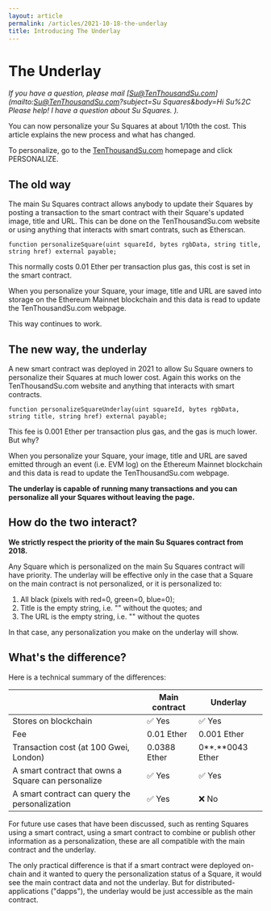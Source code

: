 ```yaml
---
layout: article
permalink: /articles/2021-10-18-the-underlay
title: Introducing The Underlay
---
```


# The Underlay

*If you have a question, please mail [Su@TenThousandSu.com](mailto:Su@TenThousandSu.com?subject=Su Squares&body=Hi Su%2C Please help! I have a question about Su Squares. ).*

You can now personalize your Su Squares at about 1/10th the cost. This article explains the new process and what has changed.

To personalize, go to the [TenThousandSu.com](/) homepage and click PERSONALIZE.

## The old way

The main Su Squares contract allows anybody to update their Squares by posting a transaction to the smart contract with their Square's updated image, title and URL. This can be done on the TenThousandSu.com website or using anything that interacts with smart contrats, such as Etherscan.

```solidity
function personalizeSquare(uint squareId, bytes rgbData, string title, string href) external payable;
```

This normally costs 0.01 Ether per transaction plus gas, this cost is set in the smart contract.

When you personalize your Square, your image, title and URL are saved into storage on the Ethereum Mainnet blockchain and this data is read to update the TenThousandSu.com webpage.

This way continues to work.

## The new way, the underlay

A new smart contract was deployed in 2021 to allow Su Square owners to personalize their Squares at much lower cost. Again this works on the TenThousandSu.com website and anything that interacts with smart contracts.

```solidity
function personalizeSquareUnderlay(uint squareId, bytes rgbData, string title, string href) external payable;
```

This fee is 0.001 Ether per transaction plus gas, and the gas is much lower. But why?

When you personalize your Square, your image, title and URL are saved emitted through an event (i.e. EVM log) on the Ethereum Mainnet blockchain and this data is read to update the TenThousandSu.com webpage.

**The underlay is capable of running many transactions and you can personalize all your Squares without leaving the page.**

## How do the two interact?

**We strictly respect the priority of the main Su Squares contract from 2018.**

Any Square which is personalized on the main Su Squares contract will have priority. The underlay will be effective only in the case that a Square on the main contract is not personalized, or it is personalized to:

1. All black (pixels with red=0, green=0, blue=0);
2. Title is the empty string, i.e. "" without the quotes; and
3. The URL is the empty string, i.e. "" without the quotes

In that case, any personalization you make on the underlay will show.

## What's the difference?

Here is a technical summary of the differences:

|                                                     | Main contract | Underlay         |
| --------------------------------------------------- | ------------- | ---------------- |
| Stores on blockchain                                | ✅ Yes         | ✅ Yes            |
| Fee                                                 | 0.01 Ether    | 0.001 Ether      |
| Transaction cost (at 100 Gwei, London)              | 0.0388 Ether  | 0**.**0043 Ether |
| A smart contract that owns a Square can personalize | ✅ Yes         | ✅ Yes            |
| A smart contract can query the personalization      | ✅ Yes         | ❌ No             |

For future use cases that have been discussed, such as renting Squares using a smart contract, using a smart contract to combine or publish other information as a personalization, these are all compatible with the main contract and the underlay.

The only practical difference is that if a smart contract were deployed on-chain and it wanted to query the personalization status of a Square, it would see the main contract data and not the underlay. But for distributed-applications ("dapps"), the underlay would be just accessible as the main contract.